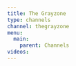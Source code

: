 ```yaml
---
title: The Grayzone
type: channels
channel: thegrayzone
menu:
  main:
    parent: Channels
videos:
---
```

